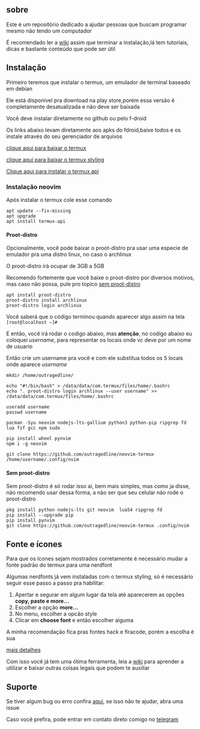 ## sobre

Este é um repositório  dedicado a ajudar pessoas que buscam programar mesmo  não tendo um computador

É recomendado ler a [wiki](https://github.com/outragedline/neovim-termux/wiki) assim que terminar a instalação,lá tem tutoriais, dicas e bastante conteúdo que pode ser útil

## Instalação

Primeiro teremos que  instalar o termux, um emulador de terminal baseado em debian

Ele está disponível pra download na  play store,porém essa versão é completamente desatualizada e não deve ser baixada

Você deve instalar diretamente no  github ou pelo f-droid


Os links abaixo levam diretamente aos apks do fdroid,baixe todos e os instale através do seu gerenciador de arquivos

[clique aqui para baixar o termux](https://f-droid.org/repo/com.termux_118.apk)

[clique aqui para baixar o termux styling](https://f-droid.org/repo/com.termux.styling_29.apk)

[Clique aqui para instalar o termux api](https://f-droid.org/repo/com.termux.api_51.apk)




### Instalação neovim
Após instalar o termux cole esse comando


```
apt	update --fix-missing
apt upgrade
apt install termux-api

```
#### Proot-distro
Opcionalmente, você pode baixar o proot-distro pra usar uma especie de emulador pra uma distro linux, no caso o archlinux

O proot-distro irá ocupar de 3GB a 5GB

Recomendo fortemente que você baixe o proot-distro por diversos motivos, mas caso não possa, pule pro topico [sem proot-distro](#sem-proot-distro)

```
apt install proot-distro
proot-distro install archlinux
proot-distro login archlinux
```


Você saberá que o código terminou quando aparecer algo assim na tela `[root@localhost ~]#`

E então, você irá rodar o codigo abaixo, mas **atenção**, no codigo abaixo eu coloquei _username_, para representar os locais onde vc deve por um nome de usuario

Então crie um username pra você e com ele substitua todos os 5 locais onde aparece _username_
```
mkdir /home/outragedline/

echo "#!/bin/bash" > /data/data/com.termux/files/home/.bashrc
echo ". proot-distro login archlinux --user username" >> /data/data/com.termux/files/home/.bashrc

useradd username
passwd username

pacman -Syu neovim nodejs-lts-gallium python3 python-pip ripgrep fd lua fzf gcc npm sudo

pip install wheel pynvim
npm i -g neovim

git clone https://github.com/outragedline/neovim-termux /home/username/.config/nvim
```


#### Sem proot-distro
Sem proot-distro é só rodar isso aí, bem mais simples, mas como ja disse, não recomendo usar dessa forma, a não ser que seu celular não rode o proot-distro
```
pkg install python nodejs-lts git neovim  lua54 ripgrep fd
pip install --upgrade pip
pip install pynvim
git clone https://github.com/outragedline/neovim-termux .config/nvim
```



## Fonte e ícones
Para que os ícones sejam mostrados corretamente é necessário mudar a fonte padrão do termux para uma nerdfont

Algumas nerdfonts já vem instaladas com o  termux styling,  só é necessário seguir esse passo a passo pra habilitar:

1. Apertar e segurar em algum lugar da tela até aparecerem as opções __copy, paste e more...__
1. Escolher a opção __more...__ 
1. No menu, escolher a opcão style
1. Clicar em __choose font__ e então escolher alguma

A minha recomendação fica pras fontes hack e firacode, porém a escolha é sua

[mais detalhes](https://github.com/outragedline/neovim-termux/wiki/Termux#personaliza%C3%A7%C3%A3o)



Com isso você já tem uma ótima ferramenta, leia a [wiki](https://github.com/outragedline/neovim-termux/wiki) para aprender a utilizar e baixar outras coisas legais que podem te  auxiliar


##  Suporte
Se tiver algum bug ou erro confira [aqui](https://github.com/outragedline/neovim-termux/wiki/Poss%C3%ADveis-erros-e-bugs), se isso não te ajudar, abra uma issue


Caso você prefira, pode entrar em contato direto comigo no [telegram](https://t.me/Outragedline)
